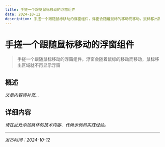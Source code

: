 ```yaml
---
title: 手搓一个跟随鼠标移动的浮窗组件
date: 2024-10-12
description: 手搓一个跟随鼠标移动的浮窗组件，浮窗会随着鼠标的移动而移动，鼠标移出区域就不再显示浮窗
---
```


# 手搓一个跟随鼠标移动的浮窗组件

> 手搓一个跟随鼠标移动的浮窗组件，浮窗会随着鼠标的移动而移动，鼠标移出区域就不再显示浮窗

## 概述

*文章内容待补充...*

## 详细内容

*请在此处添加具体的技术内容、代码示例和实践经验。*

---

*发布时间：2024-10-12*
